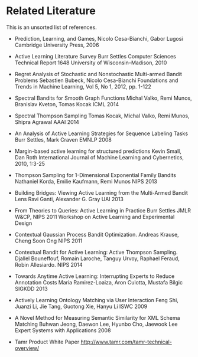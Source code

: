 # Related Literature

This is an unsorted list of references.

* Prediction, Learning, and Games,
  Nicolo Cesa-Bianchi, Gabor Lugosi
  Cambridge University Press, 2006

* Active Learning Literature Survey
  Burr Settles
  Computer Sciences Technical Report 1648
  University of Wisconsin–Madison, 2010

* Regret Analysis of Stochastic and Nonstochastic Multi-armed Bandit Problems
  Sebastien Bubeck, Nicolo Cesa-Bianchi
  Foundations and Trends in Machine Learning, Vol 5, No 1, 2012, pp. 1-122

* Spectral Bandits for Smooth Graph Functions
  Michal Valko, Remi Munos, Branislav Kveton, Tomas Kocak
  ICML 2014

* Spectral Thompson Sampling
  Tomas Kocak, Michal Valko, Remi Munos, Shipra Agrawal
  AAAI 2014

* An Analysis of Active Learning Strategies for Sequence Labeling Tasks
  Burr Settles, Mark Craven
  EMNLP 2008

* Margin-based active learning for structured predictions
  Kevin Small, Dan Roth
  International Journal of Machine Learning and Cybernetics, 2010, 1:3-25

* Thompson Sampling for 1-Dimensional Exponential Family Bandits
  Nathaniel Korda, Emilie Kaufmann, Remi Munos
  NIPS 2013

* Building Bridges: Viewing Active Learning from the Multi-Armed Bandit Lens
  Ravi Ganti, Alexander G. Gray
  UAI 2013

* From Theories to Queries: Active Learning in Practice
  Burr Settles
  JMLR W&CP, NIPS 2011 Workshop on Active Learning and Experimental Design

* Contextual Gaussian Process Bandit Optimization.
  Andreas Krause, Cheng Soon Ong
  NIPS 2011

* Contextual Bandit for Active Learning: Active Thompson Sampling.
  Djallel Bouneffouf, Romain Laroche, Tanguy Urvoy, Raphael Feraud, Robin Allesiardo.
  NIPS 2014

* Towards Anytime Active Learning: Interrupting Experts to Reduce Annotation Costs
  Maria Ramirez-Loaiza, Aron Culotta, Mustafa Bilgic
  SIGKDD 2013

* Actively Learning Ontology Matching via User Interaction
  Feng Shi, Juanzi Li, Jie Tang, Guotong Xie, Hanyu Li
  ISWC 2009

* A Novel Method for Measuring Semantic Similarity for XML Schema Matching
  Buhwan Jeong, Daewon Lee, Hyunbo Cho, Jaewook Lee
  Expert Systems with Applications 2008

* Tamr Product White Paper
  http://www.tamr.com/tamr-technical-overview/

